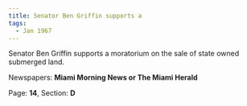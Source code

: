 ```yaml
---  
title: Senator Ben Griffin supports a  
tags:  
  - Jan 1967  
---  
```

  
Senator Ben Griffin supports a moratorium on the sale of state owned submerged land.  
  
Newspapers: **Miami Morning News or The Miami Herald**  
  
Page: **14**, Section: **D** 
